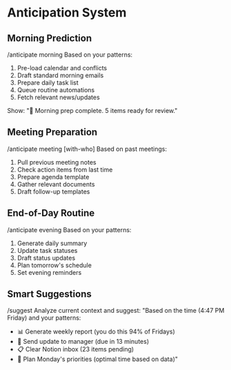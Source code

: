# Anticipation System

## Morning Prediction
/anticipate morning
Based on your patterns:
1. Pre-load calendar and conflicts
2. Draft standard morning emails
3. Prepare daily task list
4. Queue routine automations
5. Fetch relevant news/updates

Show: "🌅 Morning prep complete. 5 items ready for review."

## Meeting Preparation
/anticipate meeting [with-who]
Based on past meetings:
1. Pull previous meeting notes
2. Check action items from last time
3. Prepare agenda template
4. Gather relevant documents
5. Draft follow-up templates

## End-of-Day Routine
/anticipate evening
Based on your patterns:
1. Generate daily summary
2. Update task statuses
3. Draft status updates
4. Plan tomorrow's schedule
5. Set evening reminders

## Smart Suggestions
/suggest
Analyze current context and suggest:
"Based on the time (4:47 PM Friday) and your patterns:
- 📊 Generate weekly report (you do this 94% of Fridays)
- 📧 Send update to manager (due in 13 minutes)
- 📋 Clear Notion inbox (23 items pending)
- 🎯 Plan Monday's priorities (optimal time based on data)"
